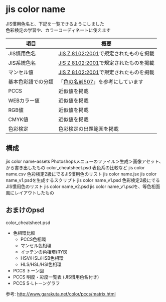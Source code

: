 
# jis color name

JIS慣用色名と、下記を一覧できるようにしました  
色彩検定の学習や、カラーコーディネートに使えます  

| 項目 | 概要 |
|--|--|
|JIS慣用色名|[JIS Z 8102:2001](http://kikakurui.com/z8/Z8102-2001-01.html)で規定されたものを掲載|
|JIS系統色名|[JIS Z 8102:2001](http://kikakurui.com/z8/Z8102-2001-01.html)で規定されたものを掲載|
|マンセル値|[JIS Z 8102:2001](http://kikakurui.com/z8/Z8102-2001-01.html)で規定されたものを掲載|
|基本色彩語での分類|「[色の名前507](https://www.amazon.co.jp/%E6%B1%BA%E5%AE%9A%E7%89%88-%E8%89%B2%E3%81%AE%E5%90%8D%E5%89%8D507%E2%80%95JIS%E8%A6%8F%E6%A0%BC%E3%81%AE269%E8%89%B2%E3%82%92%E5%90%AB%E3%82%80%E6%97%A5%E6%9C%AC%E3%81%AE%E8%89%B2%E3%81%A8%E5%A4%96%E5%9B%BD%E3%81%AE%E8%89%B2%E7%94%B1%E6%9D%A5%E3%80%81%E3%81%8A%E3%82%82%E3%81%97%E3%82%8D%E8%A9%B1%E3%81%8B%E3%82%89%E3%83%87%E3%83%BC%E3%82%BF%E3%81%BE%E3%81%A7-%E4%B8%BB%E5%A9%A6%E3%81%AE%E5%8F%8B%E3%83%99%E3%82%B9%E3%83%88BOOKS-%E7%A6%8F%E7%94%B0-%E9%82%A6%E5%A4%AB/dp/4072485403/ref=sr_1_5?s=books&ie=UTF8&qid=1538640948&sr=1-5)」を参考にしています|
|PCCS|近似値を掲載|
|WEBカラー値|近似値を掲載|
|RGB値|近似値を掲載|
|CMYK値|近似値を掲載|
|色彩検定|色彩検定の出題範囲を掲載|

## 構成

jis color name-assets
    Photoshopsメニューのファイル＞生成＞画像アセット、から書き出したもの
color_cheatsheet.psd
    表色系の比較など
jis color name.csv
    色彩検定2級にでるJIS慣用色のリスト
jis color name.jsx
    jis color name_v1.psdを生成するスクリプト
jis color name_v1.psd
    色彩検定2級にでるJIS慣用色のリスト
jis color name_v2.psd
    jis color name_v1.psdを、等色相面風にレイアウトしたもの


## おまけのpsd

color_cheatsheet.psd

- 色相環比較
    - PCCS色相環
    - マンセル色相環
    - イッテンの色相環(RYB)
    - HSV/HSL/HSB色相環
    - HLS/HSL/HSI色相環
- PCCS トーン図
- PCCS 明度・彩度一覧表 (JIS慣用色名付き)
- PCCS S-Lトーングラフ

参考: http://www.garakuta.net/color/pccs/matrix.html
